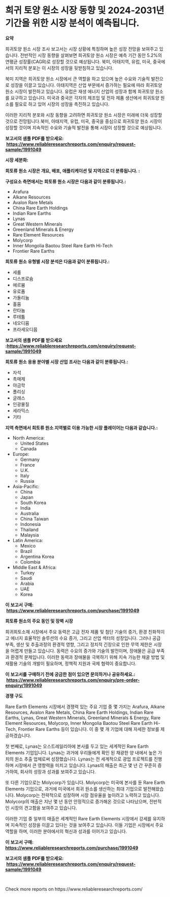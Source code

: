 <p><h1>희귀 토양 원소 시장 동향 및 2024-2031년 기간을 위한 시장 분석이 예측됩니다.</h1></p><p><strong>요약</strong></p>
<p><p>희귀토양 원소 시장 조사 보고서는 시장 상황에 특정하며 높은 성장 전망을 보여주고 있습니다. 전반적인 시장 동향을 살펴보면 희귀토양 원소 시장은 예측 기간 동안 5.2%의 연평균 성장률(CAGR)로 성장할 것으로 예상됩니다. 북미, 아태지역, 유럽, 미국, 중국에서의 지리적 분포는 이 시장의 성장을 뒷받침하고 있습니다. </p><p>북미 지역은 희귀토양 원소 시장에서 큰 역할을 하고 있으며 높은 수요와 기술적 발전으로 성장을 이끌고 있습니다. 아태지역은 산업 부문에서 증가하는 필요에 따라 희귀토양 원소 시장이 발전하고 있습니다. 유럽은 재생 에너지 산업의 성장과 함께 희귀토양 원소를 요구하고 있습니다. 미국과 중국은 각자의 제조업 및 전자 제품 생산에서 희귀토양 원소를 필요로 하고 있어 시장의 성장을 촉진하고 있습니다.</p><p>이러한 지리적 분포와 시장 동향을 고려하면 희귀토양 원소 시장은 미래에 더욱 성장할 것으로 전망됩니다.북미, 아태지역, 유럽, 미국, 중국을 중심으로 희귀토양 원소 시장이 성장할 것이며 지속적인 수요와 기술적 발전을 통해 시장이 성장할 것으로 예상됩니다.</p></p>
<p><strong>보고서의 샘플 PDF를 받으세요: &nbsp;<a href="https://www.reliableresearchreports.com/enquiry/request-sample/1991049">https://www.reliableresearchreports.com/enquiry/request-sample/1991049</a></strong></p>
<p><strong>시장 세분화:</strong></p>
<p><strong> 희토류 원소 시장은 개요, 배포, 애플리케이션 및 지역으로 더 분류됩니다. :</strong></p>
<p><strong>구성요소 측면에서는 희토류 원소 시장은 다음과 같이 분류됩니다.:</strong></p>
<p><ul><li>Arafura</li><li>Alkane Resources</li><li>Avalon Rare Metals</li><li>China Rare Earth Holdings</li><li>Indian Rare Earths</li><li>Lynas</li><li>Great Western Minerals</li><li>Greenland Minerals & Energy</li><li>Rare Element Resources</li><li>Molycorp</li><li>Inner Mongolia Baotou Steel Rare Earth Hi-Tech</li><li>Frontier Rare Earths</li></ul></p>
<p><strong> 희토류 원소 유형별 시장 분석은 다음과 같이 분류됩니다.:</strong></p>
<p><ul><li>세륨</li><li>디스프로슘</li><li>에르븀</li><li>유로퓸</li><li>가돌리늄</li><li>홀뮴</li><li>란타늄</li><li>루테튬</li><li>네오디뮴</li><li>프라세오디뮴</li></ul></p>
<p><strong>보고서의 샘플 PDF를 받으세요 :<a href="https://www.reliableresearchreports.com/enquiry/request-sample/1991049">https://www.reliableresearchreports.com/enquiry/request-sample/1991049</a></strong></p>
<p><strong> 희토류 원소 응용 분야별 시장 산업 조사는 다음과 같이 분류됩니다.:</strong></p>
<p><ul><li>자석</li><li>촉매제</li><li>야금학</li><li>폴리싱</li><li>글래스</li><li>인광물질</li><li>세라믹스</li><li>기타</li></ul></p>
<p><strong>지역 측면에서 희토류 원소 지역별로 이용 가능한 시장 플레이어는 다음과 같습니다.:</strong></p>
<p><ul>
    <li>
        North America:
        <ul>
            <li>United States</li>
            <li>Canada</li>
        </ul>
    </li>
    <li>
        Europe:
        <ul>
            <li>Germany</li>
            <li>France</li>
            <li>U.K.</li>
            <li>Italy</li>
            <li>Russia</li>
        </ul>
    </li>
    <li>
        Asia-Pacific:
        <ul>
            <li>China</li>
            <li>Japan</li>
            <li>South Korea</li>
            <li>India</li>
            <li>Australia</li>
            <li>China Taiwan</li>
            <li>Indonesia</li>
            <li>Thailand</li>
            <li>Malaysia</li>
        </ul>
    </li>
    <li>
        Latin America:
        <ul>
            <li>Mexico</li>
            <li>Brazil</li>
            <li>Argentina Korea</li>
            <li>Colombia</li>
        </ul>
    </li>
    <li>
        Middle East & Africa:
        <ul>
            <li>Turkey</li>
            <li>Saudi</li>
            <li>Arabia</li>
            <li>UAE</li>
            <li>Korea</li>
        </ul>
    </li>
    </ul></p>
<p><strong>이 보고서 구매: &nbsp;<a href="https://www.reliableresearchreports.com/purchase/1991049">https://www.reliableresearchreports.com/purchase/1991049</a></strong></p>
<p><strong>희토류 원소의 주요 동인 및 장벽 시장</strong></p>
<p><p>희귀희토소재 시장에서 주요 동력은 고급 전자 제품 및 첨단 기술의 증가, 환경 친화적이고 에너지 효율적인 솔루션의 수요 증가, 그리고 산업 섹터의 성장입니다. 그러나 공급 부족, 생산 및 추출과정의 환경적 영향, 그리고 정치적 긴장으로 인한 무역 제한은 시장을 어렵게 만들고 있습니다. 동력은 수요의 증가와 기술의 발전이며, 장애물은 공급 부족과 환경적 문제입니다. 이러한 동력과 장애물을 극복하기 위해 지속 가능한 채굴 방법 및 재활용 기술의 개발이 필요하며, 정책적 지원과 국제 협력이 중요합니다.</p></p>
<p><strong>이 보고서를 구매하기 전에 궁금한 점이 있으면 문의하거나 공유하세요.: &nbsp;<a href="https://www.reliableresearchreports.com/enquiry/pre-order-enquiry/1991049">https://www.reliableresearchreports.com/enquiry/pre-order-enquiry/1991049</a></strong></p>
<p><strong>경쟁 구도</strong></p>
<p><p>Rare Earth Elements 시장에서 경쟁력 있는 주요 기업 중 몇 가지는 Arafura, Alkane Resources, Avalon Rare Metals, China Rare Earth Holdings, Indian Rare Earths, Lynas, Great Western Minerals, Greenland Minerals & Energy, Rare Element Resources, Molycorp, Inner Mongolia Baotou Steel Rare Earth Hi-Tech, Frontier Rare Earths 등이 있습니다. 이 중 몇 개 기업에 대해 자세한 정보를 제공하겠습니다.</p><p>첫 번째로, Lynas는 오스트레일리아에 본사를 두고 있는 세계적인 Rare Earth Elements 기업입니다. Lynas는 과거에 우리들에게 확인 된 채광한 양 내에서 높은 가치의 원소 추출 업체로써 성장했습니다. Lynas는 전 세계적으로 광업 프로젝트를 진행하며 시장에서 큰 영향력을 미치고 있습니다. Lynas의 매출은 최근 몇 년 간 꾸준히 증가하여, 회사의 성장과 성과를 보여주고 있습니다.</p><p>또 다른 기업으로는 Molycorp가 있습니다. Molycorp는 미국에 본사를 둔 Rare Earth Elements 기업으로, 과거에 미국에서 희귀 원소를 생산하는 최대 기업으로 발전해왔습니다. Molycorp는 전략적으로 성장하며 시장 점유율을 높이려고 노력하고 있습니다. Molycorp의 매출은 지난 몇 년 동안 안정적으로 증가해온 것으로 나타났으며, 전반적인 시장의 견고함을 보여주고 있습니다.</p><p>이러한 기업 중 일부의 매출은 세계적인 Rare Earth Elements 시장에서 강세를 유지하며 지속적인 성장을 이끌고 있다는 것을 보여주고 있습니다. 이들 기업은 시장에서 주요 역할을 하며, 이러한 분야에서의 혁신과 성과를 이어가고 있습니다.</p></p>
<p><strong>이 보고서 구매: &nbsp; <a href="https://www.reliableresearchreports.com/purchase/1991049">https://www.reliableresearchreports.com/purchase/1991049</a></strong></p>
<p><strong>보고서의 샘플 PDF를 받으세요: &nbsp;<a href="https://www.reliableresearchreports.com/enquiry/request-sample/1991049">https://www.reliableresearchreports.com/enquiry/request-sample/1991049</a></strong><strong></strong></p>
<p>&nbsp;</p>
<p>Check more reports on https://www.reliableresearchreports.com/</p>